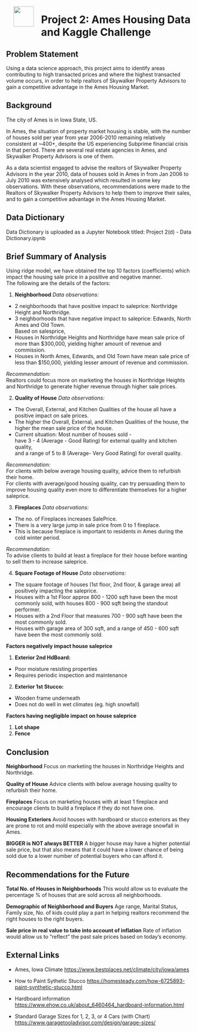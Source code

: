 ﻿<img src="http://imgur.com/1ZcRyrc.png" style="float: left; margin: 20px; height: 55px">

# Project 2: Ames Housing Data and Kaggle Challenge

## Problem Statement

Using a data science approach, this project aims to identify areas contributing to high transacted prices and where the highest transacted volume occurs, in order to help realtors of Skywalker Property Advisors to gain a competitive advantage in the Ames Housing Market.

## Background

The city of Ames is in Iowa State, US.

In Ames, the situation of property market housing is stable, with the number of houses sold per year from year 2006-2010 remaining relatively consistent at ~400+, despite the US experiencing Subprime financial crisis in that period. There are several real estate agencies in Ames, and Skywalker Property Advisors is one of them.

As a data scientist engaged to advise the realtors of Skywalker Property Advisors in the year 2010, data of houses sold in Ames in from Jan 2006 to July 2010 was extensively analysed which resulted in some key observations. With these observations, recommendations were made to the Realtors of Skywalker Property Advisors to help them to improve their sales, and to gain a competitive advantage in the Ames Housing Market.

## Data Dictionary  
Data Dictionary is uploaded as a Jupyter Notebook titled:
Project 2(d) - Data Dictionary.ipynb


## Brief Summary of Analysis  
Using ridge model, we have obtained the top 10 factors (coefficients) which impact the housing sale price in a positive and negative manner.  
The following are the details of the factors:

1. **Neighborhood**
*Data observations:*  
- 2 neighborhoods that have positive impact to saleprice: Northridge Height and Northridge.  
- 3 neighborhoods that have negative impact to saleprice: Edwards, North Ames and Old Town.  
Based on salesprice,  
- Houses in Northridge Heights and Northridge have mean sale price of more than $300,000, yielding higher amount of revenue and commission.  
- Houses in North Ames, Edwards, and Old Town have mean sale price of less than $150,000, yielding lesser amount of revenue and commission.

*Recommendation:*  
Realtors could focus more on marketing the houses in Northridge Heights and Northridge to generate higher revenue through higher sale prices.

2. **Quality of House**
*Data observations:*  
- The Overall, External, and Kitchen Qualities of the house all have a positive impact on sale prices.  
- The higher the Overall, External, and Kitchen Qualities of the house, the higher the mean sale price of the house.  
- Current situation: Most number of houses sold -  
have 3 - 4 (Average - Good Rating) for external quality and kitchen quality,  
and a range of 5 to 8 (Average- Very Good Rating) for overall quality.  

*Recommendation:*  
For clients with below average housing quality, advice them to refurbish their home.  
For clients with average/good housing quality, can try persuading them to improve housing quality even more to differentiate themselves for a higher saleprice.

3. **Fireplaces**
*Data observations:*  
- The no. of Fireplaces increases SalePrice.  
- There is a very large jump in sale price from 0 to 1 fireplace.  
- This is because fireplace is important to residents in Ames during the cold winter period.  

*Recommendation:*  
To advise clients to build at least a fireplace for their house before wanting to sell them to increase saleprice.

4. **Square Footage of House**
*Data observations:*  
- The square footage of houses (1st floor, 2nd floor, & garage area) all positively impacting the saleprice.  
- Houses with a 1st Floor approx 800 - 1200 sqft have been the most commonly sold, with houses 800 - 900 sqft being the standout performer.  
- Houses with a 2nd Floor that measures 700 - 900 sqft have been the most commonly sold.  
- Houses with garage area of 300 sqft, and a range of 450 - 600 sqft have been the most commonly sold.  

**Factors negatively impact house saleprice**
1. **Exterior 2nd HdBoard:**  
- Poor moisture resisting properties  
- Requires periodic inspection and maintenance

2. **Exterior 1st Stucco:**  
- Wooden frame underneath  
- Does not do well in wet climates (eg. high snowfall)

**Factors having negligible impact on house saleprice**  
1. **Lot shape**  
2. **Fence**

## Conclusion  
**Neighborhood**
Focus on marketing the houses in Northridge Heights and Northridge.

**Quality of House**
Advice clients with below average housing quality to refurbish their home.

**Fireplaces**
Focus on marketing houses with at least 1 fireplace and encourage clients to build a fireplace if they do not have one.

**Housing Exteriors**
Avoid houses with hardboard or stucco exteriors as they are prone to rot and mold especially with the above average snowfall in Ames.

**BIGGER is NOT always BETTER**
A bigger house may have a higher potential sale price, but that also means that it could have a lower chance of being sold due to a lower number of potential buyers who can afford it.

## Recommendations for the Future  
**Total No. of Houses in Neighborhoods**
This would allow us to evaluate the percentage % of houses that are sold across all neighborhoods.

**Demographic of Neighborhood and Buyers**
Age range, Marital Status, Family size, No. of kids could play a part in helping realtors recommend the right houses to the right buyers.

**Sale price in real value to take into account of inflation**
Rate of inflation would allow us to “reflect” the past sale prices based on today’s economy.

## External Links

- Ames, Iowa Climate
https://www.bestplaces.net/climate/city/iowa/ames

- How to Paint Sythetic Stucco
https://homesteady.com/how-6725893-paint-synthetic-stucco.html

- Hardboard information
https://www.ehow.co.uk/about_6460464_hardboard-information.html

- Standard Garage Sizes for 1, 2, 3, or 4 Cars (with Chart)
https://www.garagetooladvisor.com/design/garage-sizes/
